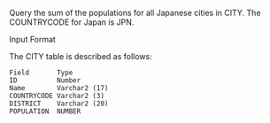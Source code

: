 Query the sum of the populations for all Japanese cities in CITY. The COUNTRYCODE for Japan is JPN.

Input Format

The CITY table is described as follows:
```
Field       Type
ID          Number
Name        Varchar2 (17)
COUNTRYCODE Varchar2 (3)
DISTRICT    Varchar2 (20)
POPULATION  NUMBER
```